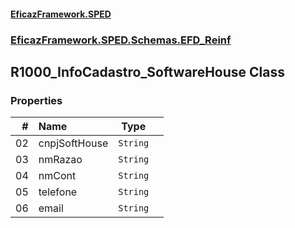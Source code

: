 #### [EficazFramework.SPED](EficazFrameworkSPED.md 'EficazFramework SPED')
### [EficazFramework.SPED.Schemas.EFD_Reinf](EficazFramework.SPED.Schemas.EFD_Reinf.md 'EficazFramework.SPED.Schemas.EFD_Reinf')

## R1000_InfoCadastro_SoftwareHouse Class
### Properties

| # | Name | Type | |
| ---: | :--- | :---: | :--- |
| 02 | cnpjSoftHouse | `String` |  |
| 03 | nmRazao | `String` |  |
| 04 | nmCont | `String` |  |
| 05 | telefone | `String` |  |
| 06 | email | `String` |  |
